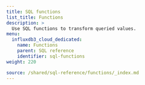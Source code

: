 ```yaml
---
title: SQL functions
list_title: Functions
description: >
  Use SQL functions to transform queried values.
menu:
  influxdb3_cloud_dedicated:
    name: Functions
    parent: SQL reference
    identifier: sql-functions
weight: 220

source: /shared/sql-reference/functions/_index.md
---
```


<!-- 
The content of this page is at
// SOURCE content/shared/sql-reference/functions/_index.md
-->
